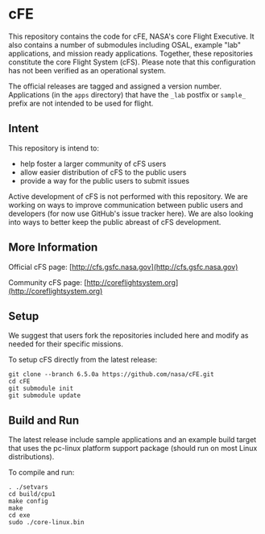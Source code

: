 # cFE

This repository contains the code for cFE, NASA's core Flight Executive. It also contains a number of submodules including OSAL, example "lab" applications, and mission ready applications. Together, these repositories constitute the core Flight System (cFS). Please note that this configuration has not been verified as an operational system.

The official releases are tagged and assigned a version number. Applications (in the `apps` directory) that have the `_lab` postfix or `sample_` prefix are not intended to be used for flight.

## Intent

This repository is intend to:
* help foster a larger community of cFS users
* allow easier distribution of cFS to the public users
* provide a way for the public users to submit issues

Active development of cFS is not performed with this repository. We are working on ways to improve communication between public users and developers (for now use GitHub's issue tracker here). We are also looking into ways to better keep the public abreast of cFS development.

## More Information

Official cFS page: [http://cfs.gsfc.nasa.gov](http://cfs.gsfc.nasa.gov)

Community cFS page: [http://coreflightsystem.org](http://coreflightsystem.org)

## Setup

We suggest that users fork the repositories included here and modify as needed for their specific missions.

To setup cFS directly from the latest release:

    git clone --branch 6.5.0a https://github.com/nasa/cFE.git
    cd cFE
    git submodule init
    git submodule update

## Build and Run

The latest release include sample applications and an example build target that uses the pc-linux platform support package (should run on most Linux distributions).

To compile and run:

    . ./setvars
    cd build/cpu1
    make config
    make
    cd exe
    sudo ./core-linux.bin

